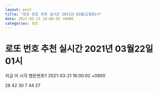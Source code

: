 ```yaml
---
layout: post
title: "로또 번호 추천 실시간 2021년 03월22일01시"
date: 2021-03-21 16:00:02 +0900
categories: 로또
---
```


# 로또 번호 추천 실시간 2021년 03월22일01시

지금 이 시각 행운번호!! 2021-03-21 16:00:02 +0900

 28  42  30  7  44  27 

